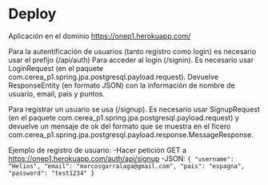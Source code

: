 # Deploy
Aplicación en el dominio https://onep1.herokuapp.com/

Para la autentificación de usuarios (tanto registro como login) es necesario usar el prefijo (/api/auth)
Para acceder al login (/signin). Es necesario usar LoginRequest (en el paquete com.cerea_p1.spring.jpa.postgresql.payload.request). Devuelve ResponseEntity (en formato JSON) con la información de nombre de usuario, email, pais y puntos.

Para registrar un usuario se usa (/signup). Es necesario usar SignupRequest (en el paquete com.cerea_p1.spring.jpa.postgresql.payload.request) y devuelve un mensaje de ok del formato que se muestra en el ficero com.cerea_p1.spring.jpa.postgresql.payload.response.MessageResponse.

Ejemplo de registro de usuario:
  -Hacer petición GET a https://onep1.herokuapp.com/auth/api/signup
  -JSON:
    ```
      {
        "username": "Helios",
        "email": "marcosgarralaga@gmail.com",
        "pais": "espagna",
        "password": "test1234"
      }
    ```
